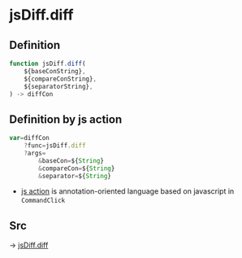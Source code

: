 # jsDiff.diff

## Definition

```js.js
function jsDiff.diff(
	${baseConString},
	${compareConString},
	${separatorString},
) -> diffCon
```


## Definition by js action

```js.js
var=diffCon
	?func=jsDiff.diff
	?args=
		&baseCon=${String}
		&compareCon=${String}
		&separator=${String}
```

- [js action](#) is annotation-oriented language based on javascript in `CommandClick`



## Src

-> [jsDiff.diff](https://github.com/puutaro/CommandClick/blob/master/app/src/main/java/com/puutaro/commandclick/fragment_lib/terminal_fragment/js_interface/text/JsDiff.kt#L9)


